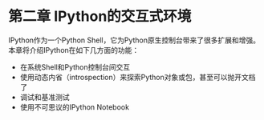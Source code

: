 # 第二章 IPython的交互式环境

IPython作为一个Python Shell，它为Python原生控制台带来了很多扩展和增强。本章将介绍IPython在如下几方面的功能：

* 在系统Shell和Python控制台间交互
* 使用动态内省（introspection）来探索Python对象或包，甚至可以抛开文档了
* 调试和基准测试
* 使用不可思议的IPython Notebook

